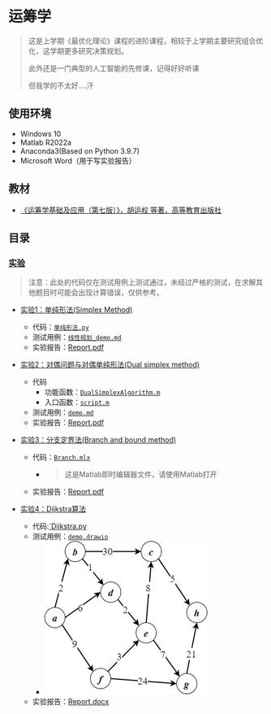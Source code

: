 # 运筹学

> 这是上学期《最优化理论》课程的进阶课程，相较于上学期主要研究组合优化，这学期更多研究决策规划。
>
> 此外还是一门典型的人工智能的先修课，记得好好听课
>
> 但我学的不太好....汗

## 使用环境

* Windows 10
* Matlab R2022a
* Anaconda3(Based on Python 3.9.7)
* Microsoft Word（用于写实验报告）

## 教材

* [《运筹学基础及应用（第七版）》，胡运权 等著，高等教育出版社](https://book.douban.com/subject/35427625/)

## 目录

### [实验](./Experiments)

> 注意：此处的代码仅在测试用例上测试通过，未经过严格的测试，在求解其他题目时可能会出现计算错误，仅供参考。

* [实验1：单纯形法(Simplex Method)](./Experiments/Exp1/)
  * 代码：[`单纯形法.py`](./Experiments/Exp1/单纯形法.py)
  * 测试用例：[`线性规划_demo.md`](./Experiments/Exp1/线性规划_demo.md)
  * 实验报告：[Report.pdf](./Experiments/Exp1/Report.pdf)

* [实验2：对偶问题与对偶单纯形法(Dual simplex method)](./Experiments/Exp2/)
  * 代码
    * 功能函数：[`DualSimplexAlgorithm.m`](./Experiments/Exp2/DualSimplexAlgorithm.m)
    * 入口函数：[`script.m`](./Experiments/Exp2/script.m)
  * 测试用例：[`demo.md`](./Experiments/Exp2/demo.md)
  * 实验报告：[Report.pdf](./Experiments/Exp2/Report.pdf)

* [实验3：分支定界法(Branch and bound method)](./Experiments/Exp3/)
  * 代码：[`Branch.mlx`](./Experiments/Exp3/Branch.mlx)
    * > 这是Matlab即时编辑器文件，请使用Matlab打开
  * 实验报告：[Report.pdf](./Experiments/Exp3/Report.pdf)

* [实验4：Dijkstra算法](./Experiments/Exp4/)
  * 代码:[`Dijkstra.py](./Experiments/Exp4/Dijkstra.py)
  * 测试用例：[`demo.drawio`](./Experiments/Exp4/demo.drawio)
    * ![demo.drawio](./Experiments/Exp4/demo.jpg)
  * 实验报告：[Report.docx](./Experiments/Exp4/Report.docx)
